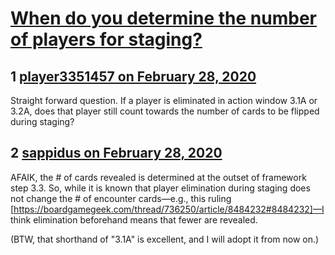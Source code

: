 # [When do you determine the number of players for staging?](https://community.fantasyflightgames.com/topic/306359-when-do-you-determine-the-number-of-players-for-staging/)

## 1 [player3351457 on February 28, 2020](https://community.fantasyflightgames.com/topic/306359-when-do-you-determine-the-number-of-players-for-staging/?do=findComment&comment=3904042)

Straight forward question. If a player is eliminated in action window 3.1A or 3.2A, does that player still count towards the number of cards to be flipped during staging?

## 2 [sappidus on February 28, 2020](https://community.fantasyflightgames.com/topic/306359-when-do-you-determine-the-number-of-players-for-staging/?do=findComment&comment=3904057)

AFAIK, the # of cards revealed is determined at the outset of framework step 3.3. So, while it is known that player elimination during staging does not change the # of encounter cards—e.g., this ruling [https://boardgamegeek.com/thread/736250/article/8484232#8484232]—I think elimination beforehand means that fewer are revealed.

(BTW, that shorthand of "3.1A" is excellent, and I will adopt it from now on.)

